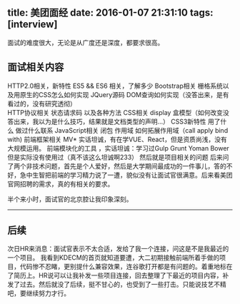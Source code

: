 title: 美团面经
date: 2016-01-07 21:31:10
tags: [interview]
---
面试的难度很大，无论是从广度还是深度，都要求很高。
<!-- more -->
## 面试相关内容
HTTP2.0相关，新特性
ES5 && ES6 相关，了解多少
Bootstrap相关 栅格系统以及用原生的CSS怎么如何实现
JQuery源码   DOM查询如何实现（没答出来，是有看过的，没有研究透彻）    
HTTP协议相关 状态请求码 以及各种方法
CSS相关 display 盒模型（如何改变没答出来，我以为是什么技巧，结果就是文档类型的声明…）
CSS3新特性  用了什么  做过什么联系
JavaScript相关  闭包 作用域 如何拓展作用域（call apply bind with)
前端框架相关 MV* 实话坦诚，有在学VUE、React，但是资质尚浅，没有大规模运用。
前端模块化的工具 ，实话坦诚：学习过Gulp Grunt Yoman Bower 但是实际没有使用过（真不该这么坦诚啊233）
然后就是项目相关的问题
后来问了两个非技术问题，首先是个人爱好，然后是大学期间最成功的一件事儿，答的不好，急中生智把前端的学习精力说了一遭，貌似没有让面试官很满意。后来看美团官网招聘的需求，真的有相关的要求。

半个来小时，面试官的北京腔让我印象深刻。 
***
## 后续

次日HR来消息：面试官表示不太合适，发给了我一个连接，问这是不是我最近的一个项目。
我看到KDECM的首页就知道要遭，大二初期接触前端所着手做的项目，代码惨不忍睹，更别提什么兼容效果，连谷歌打开都是有问题的。着重地标在了简历上。HR说可以让我补发一些项目连接，回去整理了下最近的项目内容，补发了过去。然后就没了后续，挺不甘心的，也受到了一些打击。只能说技艺不精吧，要继续努力才行。